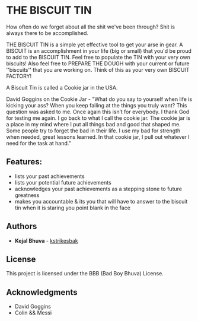 # THE BISCUIT TIN

How often do we forget about all the shit we've been through? Shit is always there to be accomplished. 

THE BISCUIT TIN is a simple yet effective tool to get your arse in gear.
A BISCUIT is an accomplishment in your life (big or small) that you'd be proud to add to the BISCUIT TIN. Feel free to populate the TIN with your very own biscuits! Also feel free to PREPARE THE DOUGH with your current or future ''biscuits'' that you are working on. Think of this as your very own BISCUIT FACTORY! 

A Biscuit Tin is called a Cookie jar in the USA. 

David Goggins on the Cookie Jar - 
"What do you say to yourself when life is kicking your ass? When you keep failing at the things you truly want? This question was asked to me.
Once again this isn’t for everybody.
I thank God for testing me again.
I go back to what I call the cookie jar.
The cookie jar is a place in my mind where I put all things bad and good that shaped me.
Some people try to forget the bad in their life.
I use my bad for strength when needed, great lessons learned.
In that cookie jar, I pull out whatever I need for the task at hand."

## Features:

* lists your past achievements
* lists your potential future achievements
* acknowledges your past achievements as a stepping stone to future greatness
* makes you accountable & its you that will have to answer to the biscuit tin when it is staring you point blank in the face


## Authors

* **Kejal Bhuva** - [kstrikesbak](https://github.com/kstrikesbak/)


## License

This project is licensed under the BBB (Bad Boy Bhuva) License.

## Acknowledgments

* David Goggins
* Colin && Messi